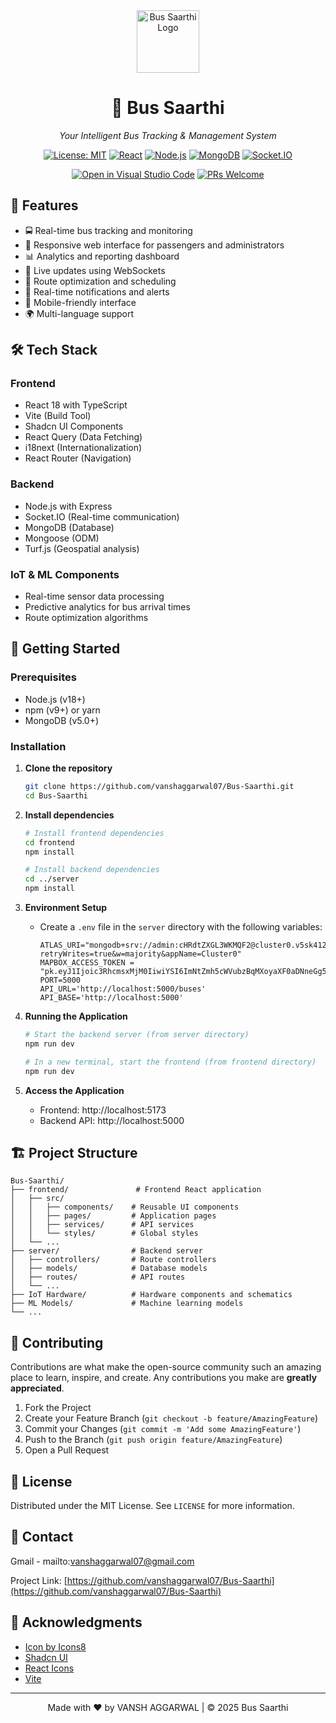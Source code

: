<div align="center">
  <img src="https://img.icons8.com/color/96/000000/bus.png" alt="Bus Saarthi Logo" width="100"/>
  <h1>🚌 Bus Saarthi</h1>
  <p><em>Your Intelligent Bus Tracking & Management System</em></p>
  
  [![License: MIT](https://img.shields.io/badge/License-MIT-yellow.svg)](https://opensource.org/licenses/MIT)
  [![React](https://img.shields.io/badge/React-18.2.0-61DAFB?logo=react)](https://reactjs.org/)
  [![Node.js](https://img.shields.io/badge/Node.js-18.0.0-339933?logo=node.js)](https://nodejs.org/)
  [![MongoDB](https://img.shields.io/badge/MongoDB-5.0.0-47A248?logo=mongodb)](https://www.mongodb.com/)
  [![Socket.IO](https://img.shields.io/badge/Socket.IO-4.8.1-010101?logo=socket.io)](https://socket.io/)

  [![Open in Visual Studio Code](https://img.shields.io/badge/Open%20in-VSCode-007ACC?logo=visualstudiocode)](https://open.vscode.dev/yourusername/Bus-Saarthi)
  [![PRs Welcome](https://img.shields.io/badge/PRs-welcome-brightgreen.svg?style=flat-square)](http://makeapullrequest.com)
</div>

## 🌟 Features

- 🚍 Real-time bus tracking and monitoring
- 📱 Responsive web interface for passengers and administrators
- 📊 Analytics and reporting dashboard
- 🔄 Live updates using WebSockets
- 📍 Route optimization and scheduling
- 🔔 Real-time notifications and alerts
- 📱 Mobile-friendly interface
- 🌍 Multi-language support

## 🛠️ Tech Stack

### Frontend
- React 18 with TypeScript
- Vite (Build Tool)
- Shadcn UI Components
- React Query (Data Fetching)
- i18next (Internationalization)
- React Router (Navigation)

### Backend
- Node.js with Express
- Socket.IO (Real-time communication)
- MongoDB (Database)
- Mongoose (ODM)
- Turf.js (Geospatial analysis)

### IoT & ML Components
- Real-time sensor data processing
- Predictive analytics for bus arrival times
- Route optimization algorithms

## 🚀 Getting Started

### Prerequisites
- Node.js (v18+)
- npm (v9+) or yarn
- MongoDB (v5.0+)

### Installation

1. **Clone the repository**
   ```bash
   git clone https://github.com/vanshaggarwal07/Bus-Saarthi.git
   cd Bus-Saarthi
   ```

2. **Install dependencies**
   ```bash
   # Install frontend dependencies
   cd frontend
   npm install
   
   # Install backend dependencies
   cd ../server
   npm install
   ```

3. **Environment Setup**
   - Create a `.env` file in the `server` directory with the following variables:
     ```env
     ATLAS_URI="mongodb+srv://admin:cHRdtZXGL3WKMQF2@cluster0.v5sk412.mongodb.net/punjab_yatra?retryWrites=true&w=majority&appName=Cluster0"
     MAPBOX_ACCESS_TOKEN = "pk.eyJ1Ijoic3RhcmsxMjM0IiwiYSI6ImNtZmh5cWVubzBqMXoyaXF0aDNneGg5OWQifQ._dySBvjJtseB2Y6t_iquUA"
     PORT=5000
     API_URL='http://localhost:5000/buses'
     API_BASE='http://localhost:5000'
     ```

4. **Running the Application**
   ```bash
   # Start the backend server (from server directory)
   npm run dev
   
   # In a new terminal, start the frontend (from frontend directory)
   npm run dev
   ```

5. **Access the Application**
   - Frontend: http://localhost:5173
   - Backend API: http://localhost:5000



## 🏗️ Project Structure

```
Bus-Saarthi/
├── frontend/               # Frontend React application
│   ├── src/
│   │   ├── components/    # Reusable UI components
│   │   ├── pages/         # Application pages
│   │   ├── services/      # API services
│   │   └── styles/        # Global styles
│   └── ...
├── server/                # Backend server
│   ├── controllers/       # Route controllers
│   ├── models/            # Database models
│   ├── routes/            # API routes
│   └── ...
├── IoT Hardware/          # Hardware components and schematics
├── ML Models/             # Machine learning models
└── ...
```

## 🤝 Contributing

Contributions are what make the open-source community such an amazing place to learn, inspire, and create. Any contributions you make are **greatly appreciated**.

1. Fork the Project
2. Create your Feature Branch (`git checkout -b feature/AmazingFeature`)
3. Commit your Changes (`git commit -m 'Add some AmazingFeature'`)
4. Push to the Branch (`git push origin feature/AmazingFeature`)
5. Open a Pull Request

## 📄 License

Distributed under the MIT License. See `LICENSE` for more information.

## 📧 Contact

Gmail - mailto:vanshaggarwal07@gmail.com

Project Link: [https://github.com/vanshaggarwal07/Bus-Saarthi](https://github.com/vanshaggarwal07/Bus-Saarthi)

## 🙏 Acknowledgments

- [Icon by Icons8](https://icons8.com)
- [Shadcn UI](https://ui.shadcn.com/)
- [React Icons](https://react-icons.github.io/react-icons/)
- [Vite](https://vitejs.dev/)

---

<div align="center">
  Made with ❤️ by VANSH AGGARWAL | © 2025 Bus Saarthi
</div>